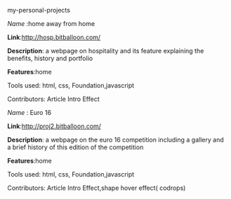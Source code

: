 my-personal-projects


*Name* :home away from home

**Link**:http://hosp.bitballoon.com/

**Description**: a webpage on hospitality and its feature explaining the benefits, history and portfolio

**Features**:home

Tools used: html, css, Foundation,javascript

Contributors: Article Intro Effect


*Name* : Euro 16

**Link**:http://proj2.bitballoon.com/

**Description**: a webpage on the euro 16 competition including a gallery and a brief history of this edition of the competition

**Features**:home

Tools used: html, css, Foundation,javascript

Contributors: Article Intro Effect,shape hover effect( codrops) 
